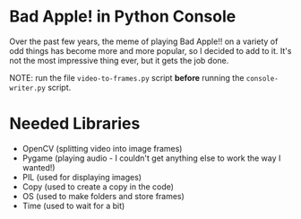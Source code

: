 # Bad Apple! in Python Console

Over the past few years, the meme of playing Bad Apple!! on a variety of odd things has become more and more popular, so I decided to add to it.
It's not the most impressive thing ever, but it gets the job done.

NOTE: run the file `video-to-frames.py` script **before** running the `console-writer.py` script.

# Needed Libraries
- OpenCV (splitting video into image frames)
- Pygame (playing audio - I couldn't get anything else to work the way I wanted!)
- PIL (used for displaying images)
- Copy (used to create a copy in the code)
- OS (used to make folders and store frames)
- Time (used to wait for a bit)
